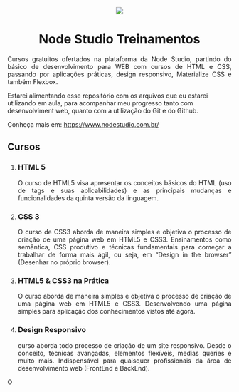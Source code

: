 <p align="center"><img src=https://a.imagem.app/fMRVy.png align=></p>
<h1 align="center">Node Studio Treinamentos</h1>
<p align="justify">
  Cursos gratuitos ofertados na plataforma da Node Studio, partindo do básico de desenvolvimento para WEB com cursos de HTML e CSS,
passando por aplicações práticas, design responsivo, Materialize CSS e também Flexbox.

Estarei alimentando esse repositório com os arquivos que eu estarei utilizando em aula, para acompanhar meu progresso tanto com desenvolviment web, quanto com a utilização do Git e do Github.

Conheça mais em: https://www.nodestudio.com.br/
</p>

<h2>Cursos</h2>

<ol> 
  <li>
  <h3>HTML 5</h3>
  <p align="justify">O curso de HTML5 visa apresentar os conceitos básicos do HTML (uso de tags e suas aplicabilidades) e as principais mudanças e funcionalidades da quinta versão da linguagem. 
  </p>
  </li>  
  <li>
  <h3>CSS 3</h3>
  <p align="justify">O curso de CSS3 aborda de maneira simples e objetiva o processo de criação de uma página web em HTML5 e CSS3. Ensinamentos como semântica, CSS produtivo e técnicas fundamentais para começar a trabalhar de forma mais ágil, ou seja, em “Design in the browser” (Desenhar no próprio browser).
  </p>
  </li>  
  <li>
  <h3>HTML5 & CSS3 na Prática</h3>
  <p align="justify">O curso aborda de maneira simples e objetiva o processo de criação de uma página web em HTML5 e CSS3. Desenvolvendo uma página simples para aplicação dos conhecimentos vistos até agora.
  </p>
  </li> 
  <li>
  <h3>Design Responsivo</h3>
  <p align="justify"> curso aborda todo processo de criação de um site responsivo. Desde o conceito, técnicas avançadas, elementos flexíveis, medias queries e muito mais. Indispensável para quaisquer profissionais da área de desenvolvimento web (FrontEnd e BackEnd).
  </p>
  </li> 
</ol>

O